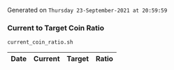 Generated on `Thursday 23-September-2021 at 20:59:59`

### Current to Target Coin Ratio
`current_coin_ratio.sh`

Date|Current|Target|Ratio
---|---|---|---
